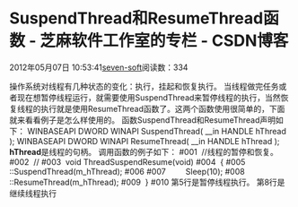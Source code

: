 
# SuspendThread和ResumeThread函数 -  芝麻软件工作室的专栏 - CSDN博客


2012年05月07日 10:53:41[seven-soft](https://me.csdn.net/softn)阅读数：334


操作系统对线程有几种状态的变化：执行，挂起和恢复执行。
当线程做完任务或者现在想暂停线程运行，就需要使用SuspendThread来暂停线程的执行，当然恢复线程的执行就是使用ResumeThread函数了。这两个函数使用很简单的，下面就来看看例子是怎么样使用的。
函数SuspendThread和ResumeThread声明如下：
WINBASEAPI
DWORD
WINAPI
SuspendThread(
__in HANDLE hThread
);
WINBASEAPI
DWORD
WINAPI
ResumeThread(
__in HANDLE hThread
);
**hThread**是线程的句柄。
调用函数的例子如下：
\#001  //线程的暂停和恢复。
\#002  //
\#003  void ThreadSuspendResume(void)
\#004  {
\#005         ::SuspendThread(m_hThread);
\#006
\#007         Sleep(10);
\#008         ::ResumeThread(m_hThread);
\#009  }
\#010
第5行是暂停线程执行。
第8行是继续线程执行


